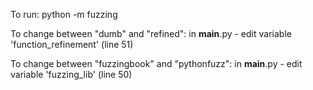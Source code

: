 To run: python -m fuzzing

To change between "dumb" and "refined":
in __main__.py - edit variable 'function_refinement' (line 51)

To change between "fuzzingbook" and "pythonfuzz":
in __main__.py - edit variable 'fuzzing_lib' (line 50)
